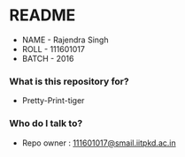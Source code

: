 # README #

* NAME     -   Rajendra Singh
* ROLL     -   111601017
* BATCH    -   2016

### What is this repository for? ###

* Pretty-Print-tiger

### Who do I talk to? ###

* Repo owner : 111601017@smail.iitpkd.ac.in
